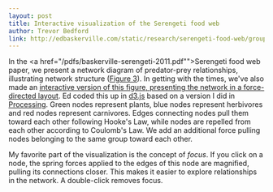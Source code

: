 ```yaml
---
layout: post
title: Interactive visualization of the Serengeti food web
author: Trevor Bedford
link: http://edbaskerville.com/static/research/serengeti-food-web/groups-figure3-interactive/
---
```


In the <a href="/pdfs/baskerville-serengeti-2011.pdf"">Serengeti food web paper</a>, we present a network diagram of predator-prey relationships, illustrating network structure ([Figure 3](/images/food_web_full.png)).  In getting with the times, we've also made an [interactive version of this figure, presenting the network in a force-directed layout](http://edbaskerville.com/static/research/serengeti-food-web/groups-figure3-interactive/).  Ed coded this up in [d3.js](http://mbostock.github.com/d3/) based on a version I did in [Processing](http://processing.org/).  Green nodes represent plants, blue nodes represent herbivores and red nodes represent carnivores.  Edges connecting nodes pull them toward each other following Hooke's Law, while nodes are repelled from each other according to Coulomb's Law.  We add an additional force pulling nodes belonging to the same group toward each other.

My favorite part of the visualization is the concept of <i>focus</i>.  If you click on a node, the spring forces applied to the edges of this node are magnified, pulling its connections closer.  This makes it easier to explore relationships in the network.  A double-click removes focus.


